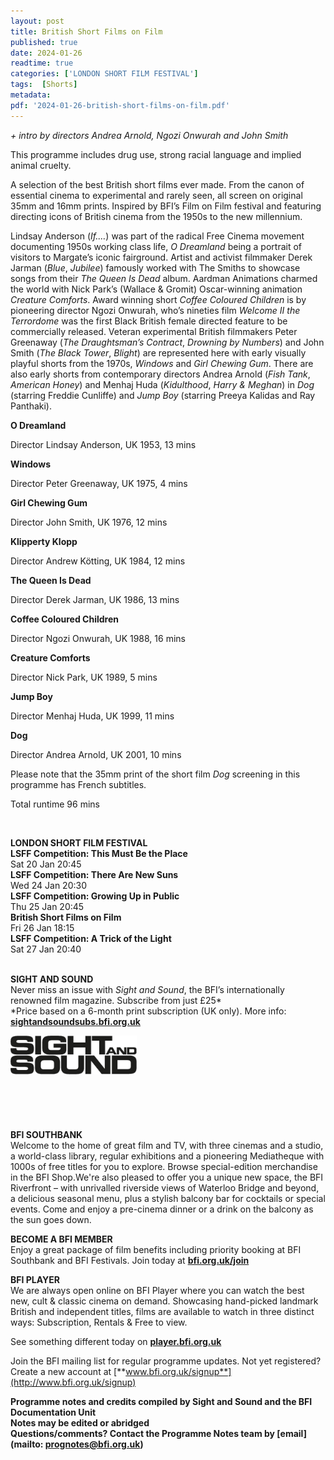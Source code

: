 ```yaml
---
layout: post
title: British Short Films on Film
published: true
date: 2024-01-26
readtime: true
categories: ['LONDON SHORT FILM FESTIVAL']
tags:  [Shorts]
metadata: 
pdf: '2024-01-26-british-short-films-on-film.pdf'
---
```


_+ intro by directors Andrea Arnold, Ngozi Onwurah and John Smith_

This programme includes drug use, strong racial language and implied animal cruelty.

A selection of the best British short films ever made. From the canon of essential cinema to experimental and rarely seen, all screen on original 35mm and 16mm prints. Inspired by BFI’s Film on Film festival and featuring directing icons of British cinema from the 1950s to the new millennium.

Lindsay Anderson (_If.…_) was part of the radical Free Cinema movement documenting 1950s working class life, _O Dreamland_ being a portrait of visitors to Margate’s iconic fairground. Artist and activist filmmaker Derek Jarman (_Blue_, _Jubilee_) famously worked with The Smiths to showcase songs from their _The Queen Is Dead_ album. Aardman Animations charmed the world with Nick Park’s (Wallace & Gromit) Oscar-winning animation _Creature Comforts_. Award winning short _Coffee Coloured Children_ is by pioneering director Ngozi Onwurah, who’s nineties film _Welcome II the Terrordome_ was the first Black British female directed feature to be commercially released. Veteran experimental British filmmakers Peter Greenaway (_The Draughtsman’s Contract_, _Drowning by Numbers_) and John Smith (_The Black Tower_, _Blight_) are represented here with early visually playful shorts from the 1970s, _Windows_ and _Girl Chewing Gum_. There are also early shorts from contemporary directors Andrea Arnold (_Fish Tank_, _American Honey_) and Menhaj Huda (_Kidulthood_, _Harry & Meghan_) in _Dog_ (starring Freddie Cunliffe) and _Jump Boy_ (starring Preeya Kalidas and Ray Panthaki).

**O Dreamland**

Director Lindsay Anderson, UK 1953, 13 mins

**Windows**

Director Peter Greenaway, UK 1975, 4 mins

**Girl Chewing Gum**

Director John Smith, UK 1976, 12 mins

**Klipperty Klopp**

Director Andrew Kötting, UK 1984, 12 mins

**The Queen Is Dead**

Director Derek Jarman, UK 1986, 13 mins

**Coffee Coloured Children**

Director Ngozi Onwurah, UK 1988, 16 mins

**Creature Comforts**

Director Nick Park, UK 1989, 5 mins

**Jump Boy**

Director Menhaj Huda, UK 1999, 11 mins

**Dog**

Director Andrea Arnold, UK 2001, 10 mins

Please note that the 35mm print of the short film _Dog_ screening in this programme has French subtitles.  

Total runtime 96 mins

<br>

**LONDON SHORT FILM FESTIVAL**  
**LSFF Competition: This Must Be the Place**  
Sat 20 Jan 20:45  
**LSFF Competition: There Are New Suns**  
Wed 24 Jan 20:30  
**LSFF Competition: Growing Up in Public**  
Thu 25 Jan 20:45  
**British Short Films on Film**  
Fri 26 Jan 18:15  
**LSFF Competition: A Trick of the Light**  
Sat 27 Jan 20:40  
<br>

**SIGHT AND SOUND**<br>
Never miss an issue with _Sight and Sound_, the BFI’s internationally renowned film magazine. Subscribe from just £25*<br>
*Price based on a 6-month print subscription (UK only). More info: [**sightandsoundsubs.bfi.org.uk**](https://sightandsoundsubs.bfi.org.uk/subscribe)

<img style="float: left;" src="/img/sight-and-sound.jpg" width="40%" height="40%"><br><br><br><br><br><br><br><br>

**BFI SOUTHBANK**  
Welcome to the home of great film and TV, with three cinemas and a studio, a world-class library, regular exhibitions and a pioneering Mediatheque with 1000s of free titles for you to explore. Browse special-edition merchandise in the BFI Shop.We&#39;re also pleased to offer you a unique new space, the BFI Riverfront – with unrivalled riverside views of Waterloo Bridge and beyond, a delicious seasonal menu, plus a stylish balcony bar for cocktails or special events. Come and enjoy a pre-cinema dinner or a drink on the balcony as the sun goes down.  

**BECOME A BFI MEMBER**  
Enjoy a great package of film benefits including priority booking at BFI Southbank and BFI Festivals. Join today at [**bfi.org.uk/join**](http://www.bfi.org.uk/join)  

**BFI PLAYER**  
 We are always open online on BFI Player where you can watch the best new, cult &amp; classic cinema on demand. Showcasing hand-picked landmark British and independent titles, films are available to watch in three distinct ways: Subscription, Rentals &amp; Free to view.  

See something different today on [**player.bfi.org.uk**](https://player.bfi.org.uk)  

Join the BFI mailing list for regular programme updates. Not yet registered? Create a new account at [**www.bfi.org.uk/signup**](http://www.bfi.org.uk/signup)

**Programme notes and credits compiled by Sight and Sound and the BFI Documentation Unit  
Notes may be edited or abridged  
Questions/comments? Contact the Programme Notes team by [email](mailto: prognotes@bfi.org.uk)**  
<!--stackedit_data:
eyJoaXN0b3J5IjpbMTg0NDQxMTQxOCwtMTQ1NzUyNDg1Ml19
-->
